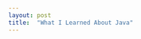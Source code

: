 ```yaml
---
layout: post
title:  "What I Learned About Java"
---
```


<!-- Currently not posted, add 2015-10-12- to post -->

